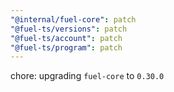 ```yaml
---
"@internal/fuel-core": patch
"@fuel-ts/versions": patch
"@fuel-ts/account": patch
"@fuel-ts/program": patch
---
```


chore: upgrading `fuel-core` to `0.30.0`
